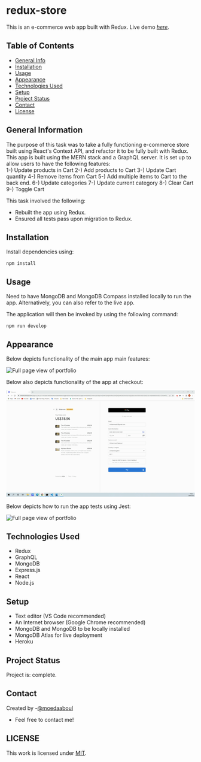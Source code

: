 # redux-store

This is an e-commerce web app built with Redux.
Live demo [_here_](https://redux-store-mdaaboul.herokuapp.com/).

## Table of Contents

- [General Info](#general-information)
- [Installation](#installation)
- [Usage](#usage)
- [Appearance](#appearance)
- [Technologies Used](#technologies-used)
- [Setup](#setup)
- [Project Status](#project-status)
- [Contact](#contact)
- [License](#license)

## General Information

The purpose of this task was to take a fully functioning e-commerce store built using React's Context API, and refactor it to be fully built with Redux. This app is built using the MERN stack and a GraphQL server. It is set up to allow users to have the following features:  
1-) Update products in Cart
2-) Add products to Cart
3-) Update Cart quantity
4-) Remove items from Cart
5-) Add multiple items to Cart to the back end.
6-) Update categories
7-) Update current category
8-) Clear Cart
9-) Toggle Cart

This task involved the following:

- Rebuilt the app using Redux.
- Ensured all tests pass upon migration to Redux.

## Installation

​Install dependencies using:

    npm install

## Usage

Need to have MongoDB and MongoDB Compass installed locally to run the app. Alternatively, you can also refer to the live app.

The application will then be invoked by using the following command:

    npm run develop

## Appearance

Below depicts functionality of the main app main features:

![Full page view of portfolio](./assets/purchases.gif)

Below also depicts functionality of the app at checkout:

![Full page view of portfolio](./assets/checkout.gif)

Below depicts how to run the app tests using Jest:

![Full page view of portfolio](./assets/testing.gif)

## Technologies Used

- Redux
- GraphQL
- MongoDB
- Express.js
- React
- Node.js

## Setup

- Text editor (VS Code recommended)
- An Internet browser (Google Chrome recommended)
- MongoDB and MongoDB to be locally installed
- MongoDB Atlas for live deployment
- Heroku

## Project Status

Project is: complete.

## Contact

Created by -[@moedaaboul](https://github.com/moedaaboul)

- Feel free to contact me!

## LICENSE

This work is licensed under
[MIT](https://github.com/moedaaboul/moedaaboul.github.io/blob/main/LICENSE).
